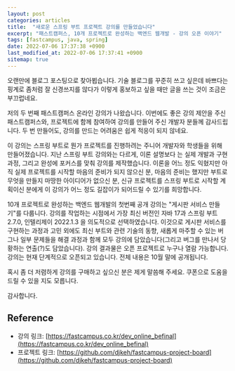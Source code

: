 ```yaml
---
layout: post
categories: articles
title:  "새로운 스프링 부트 프로젝트 강의를 만들었습니다"
excerpt: "패스트캠퍼스, 10개 프로젝트로 완성하는 백엔드 웹개발 - 강의 오픈 이야기"
tags: [fastcampus, java, spring]
date: 2022-07-06 17:37:38 +0900
last_modified_at: 2022-07-06 17:37:41 +0900
sitemap: true
---
```


오랜만에 블로그 포스팅으로 찾아뵙습니다. 기술 블로그를 꾸준히 쓰고 싶은데 바쁘다는 핑계로 좀처럼 잘 신경쓰지를 않다가 이렇게 홍보하고 싶을 때만 글을 쓰는 것이 조금은 부끄럽네요.

저의 두 번째 패스트캠퍼스 온라인 강의가 나왔습니다. 이번에도 좋은 강의 제안을 주신 패스트캠퍼스와, 프로젝트에 함께 참여하여 강의를 만들어 주신 개발자 분들께 감사드립니다. 두 번 만들어도, 강의를 만드는 어려움은 쉽게 적응이 되지 않네요.

이 강의는 스프링 부트로 뭔가 프로젝트를 진행하려는 주니어 개발자와 학생들을 위해 만들어졌습니다. 지난 스프링 부트 강의와는 다르게, 이론 설명보다 는 실제 개발과 구현 과정, 그리고 완성에 포커스를 맞춰 강의를 제작했습니다. 이론을 어느 정도 익혔지만 아직 실제 프로젝트를 시작할 마음의 준비가 되지 않으신 분, 마음의 준비는 했지만 부트로 무엇을 만들지 마땅한 아이디어가 없으신 분, 신규 프로젝트를 스프링 부트로 시작할 계획이신 분에게 이 강의가 어느 정도 길잡이가 되어드릴 수 있기를 희망합니다.

10개 프로젝트로 완성하는 백엔드 웹개발의 첫번째 공개 강의는 "게시판 서비스 만들기"를 다룹니다. 강의를 작업하는 시점에서 가장 최신 버전인 자바 17과 스프링 부트 2.7.0, 인텔리제이 2022.1.3 을 의도적으로 선택하였습니다. 이것으로 게시판 서비스를 구현하는 과정과 고민 외에도 최신 부트와 관련 기술의 동향, 새롭게 마주할 수 있는 버그나 일부 문제들을 해결 과정과 함께 모두 강의에 담았습니다(그리고 버그를 만나서 당황하는 연출(?)도 담았습니다). 강의 결과물은 오픈 프로젝트로 누구나 열람 가능합니다. 강의는 현재 단계적으로 오픈되고 있습니다. 전체 내용은 10월 말에 공개됩니다.

혹시 좀 더 저렴하게 강의를 구매하고 싶으신 분은 제게 말씀해 주세요. 쿠폰으로 도움을 드릴 수 있을 지도 모릅니다.

감사합니다.


## Reference

* 강의 링크: [https://fastcampus.co.kr/dev_online_befinal](https://fastcampus.co.kr/dev_online_befinal)
* 프로젝트 링크: [https://github.com/djkeh/fastcampus-project-board](https://github.com/djkeh/fastcampus-project-board)
